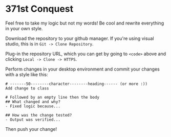 # 371st Conquest

Feel free to take my logic but not my words! Be cool and rewrite everything in your own style.

Download the repository to your github manager. If you're using visual studio, this is in `Git -> Clone Repository`.

Plug-in the repository URL, which you can get by going to `<code>` above and clicking `Local -> Clone -> HTTPS`.

Perform changes in your desktop environment and commit your changes with a style like this:

```
# -------50--------character--------heading------ (or more :))
Add change to class

# Followed by an empty line then the body
## What changed and why?
- Fixed logic because...

## How was the change tested?
- Output was verified...
```
  
Then push your change!
